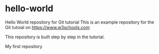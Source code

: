 # hello-world
Hello World repository for Git tutorial
This is an example repository for the Git tutoial on https://www.w3schools.com

This repository is built step by step in the tutorial. 

My first repository
